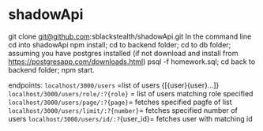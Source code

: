 # shadowApi
git clone
git@github.com:sblackstealth/shadowApi.git
In the command line
cd into shadowApi
npm install;
cd to backend folder;
cd to db folder;
assuming you have postgres installed
(if not download and install from https://postgresapp.com/downloads.html)
psql -f homework.sql;
cd back to backend folder;
npm start.

endpoints:
`localhost/3000/users` =list of users {[{user}{user}...]}
`localhost/3000/users/role/:?{role}` = list of users matching role specified
`localhost/3000/users/page/:?{page}`= fetches specified pagfe of list
`localhost/3000/users/limit/:?{number}`= fetches specified number of users
`localhost/3000/users/id/:?`{user_id}= fetches user with matching id